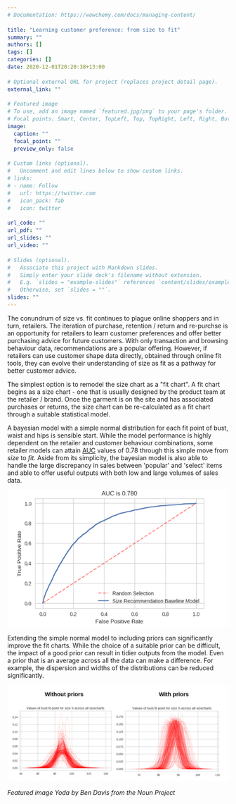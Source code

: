 ```yaml
---
# Documentation: https://wowchemy.com/docs/managing-content/

title: "Learning customer preference: from size to fit"
summary: ""
authors: []
tags: []
categories: []
date: 2020-12-01T20:20:38+13:00

# Optional external URL for project (replaces project detail page).
external_link: ""

# Featured image
# To use, add an image named `featured.jpg/png` to your page's folder.
# Focal points: Smart, Center, TopLeft, Top, TopRight, Left, Right, BottomLeft, Bottom, BottomRight.
image:
  caption: ""
  focal_point: ""
  preview_only: false

# Custom links (optional).
#   Uncomment and edit lines below to show custom links.
# links:
# - name: Follow
#   url: https://twitter.com
#   icon_pack: fab
#   icon: twitter

url_code: ""
url_pdf: ""
url_slides: ""
url_video: ""

# Slides (optional).
#   Associate this project with Markdown slides.
#   Simply enter your slide deck's filename without extension.
#   E.g. `slides = "example-slides"` references `content/slides/example-slides.md`.
#   Otherwise, set `slides = ""`.
slides: ""
---
```


The conundrum of size vs. fit continues to plague online shoppers and in turn, retailers. The iteration of purchase, retention / return and re-purchse is an opportunity for retailers to learn customer preferences and offer better purchasing advice for future customers. With only transaction and browsing behaviour data, recommendations are a popular offering. However, if retailers can use customer shape data directly, obtained through online fit tools, they can evolve their understanding of size as fit as a pathway for better customer advice. 

The simplest option is to remodel the size chart as a  "fit chart". A fit chart begins as a size chart - one that is usually designed by the product team at the retailer / brand. Once the garment is on the site and has associated purchases or returns, the size chart can be re-calculated as a fit chart through a suitable statistical model. 

A bayesian model with a simple normal distribution for each fit point of bust, waist and hips is sensible start. While the model performance is highly dependent on the retailer and customer behaviour combinations, some retailer models can attain [AUC](https://en.wikipedia.org/wiki/Receiver_operating_characteristic#Area_under_the_curve) values of 0.78 through this simple move from _size_ to _fit_. Aside from its simplicity, the bayesian model is also able to handle the large discrepancy in sales between 'popular' and 'select' items and able to offer useful outputs with both low and large volumes of sales data. 

![](auc-base.png)

Extending the simple normal model to including priors can significantly improve the fit charts. While the choice of a suitable prior can be difficult, the impact of a good prior can result in tidier outputs from the model. Even a prior that is an average across all the data can make a difference. For example, the dispersion and widths of the distributions can be reduced significantly. 

![](priors-effect.png)


_Featured image Yoda by Ben Davis from the Noun Project_